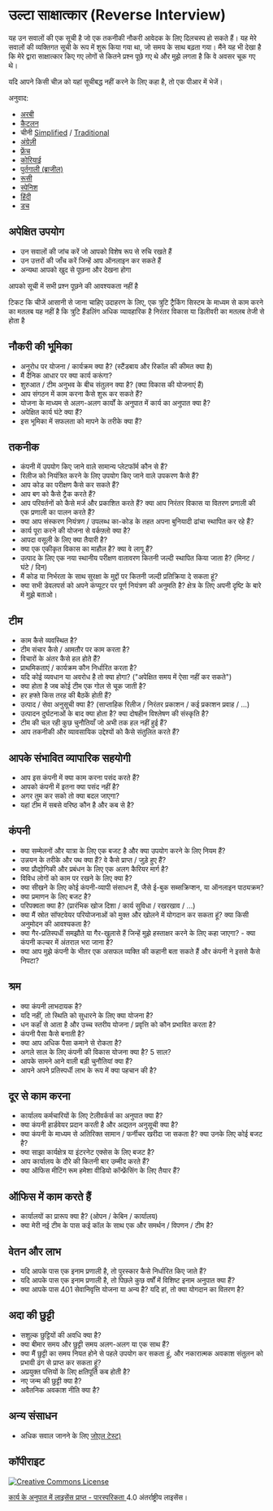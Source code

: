 # उल्टा साक्षात्कार (Reverse Interview)

यह उन सवालों की एक सूची है जो एक तकनीकी नौकरी आवेदक के लिए दिलचस्प हो सकते हैं।
यह मेरे सवालों की व्यक्तिगत सूची के रूप में शुरू किया गया था, जो समय के साथ बढ़ता गया।
मैंने यह भी देखा है कि मेरे द्वारा साक्षात्कार किए गए लोगों से कितने प्रश्न पूछे गए थे और मुझे लगता है कि वे अवसर चूक गए थे।

यदि आपने किसी चीज़ को यहां सूचीबद्ध नहीं करने के लिए कहा है, तो एक पीआर में भेजें।

अनुवाद:

- [अरबी](https://github.com/sherifsaleh/reverse-interview/blob/master/translations/ARABIC.md)
- [कैटलन](https://github.com/viraptor/reverse-interview/blob/master/translations/CATALAN.md)
- चीनी [Simplified](https://github.com/yifeikong/reverse-interview-zh) / [Traditional](https://github.com/NeroCube/reverse-interview-zh-tw/blob/master/README.md)
- [अंग्रेज़ी](https://github.com/viraptor/reverse-interview/blob/master/README.md)
- [फ्रेंच](https://github.com/viraptor/reverse-interview/blob/master/translations/FRENCH.md)
- [कोरियाई](https://github.com/JaeYeopHan/Interview_Question_for_Beginner/blob/master/Reverse_Interview/README.md)
- [पुर्तगाली (ब्राजील)](https://github.com/viraptor/reverse-interview/blob/master/translations/pt-BR.md)
- [रूसी](https://github.com/kix/reverse-interview/blob/master/README.md)
- [स्पेनिश](https://github.com/felHR85/Entrevista-inversa/blob/master/README.md)
- [हिंदी](https://github.com/viraptor/reverse-interview/blob/master/translations/Hindi.md)
- [डच](https://github.com/viraptor/reverse-interview/blob/master/translations/DUTCH.md)

## अपेक्षित उपयोग

* उन सवालों की जांच करें जो आपको विशेष रूप से रुचि रखते हैं
* उन उत्तरों की जाँच करें जिन्हें आप ऑनलाइन कर सकते हैं
* अन्यथा आपको खुद से पूछना और देखना होगा

आपको सूची में सभी प्रश्न पूछने की आवश्यकता नहीं है

टिकट कि चीजें आसानी से जाना चाहिए
उदाहरण के लिए, एक त्रुटि ट्रैकिंग सिस्टम के माध्यम से काम करने का मतलब यह नहीं है कि त्रुटि हैंडलिंग अधिक व्यावहारिक है
निरंतर विकास या डिलीवरी का मतलब तेजी से होता है


## नौकरी की भूमिका

* अनुरोध पर योजना / कार्यक्रम क्या है? (स्टैंडबाय और रिकॉल की कीमत क्या है)
* मैं दैनिक आधार पर क्या कार्य करूंगा?
* शुरुआत / टीम अनुभव के बीच संतुलन क्या है? (क्या विकास की योजनाएं हैं)
* आप संगठन में काम करना कैसे शुरू कर सकते हैं?
* योजना के माध्यम से अलग-अलग कार्यों के अनुपात में कार्य का अनुपात क्या है?
* अपेक्षित कार्य घंटे क्या हैं?
* इस भूमिका में सफलता को मापने के तरीके क्या हैं?


## तकनीक

* कंपनी में उपयोग किए जाने वाले सामान्य प्लेटफॉर्म कौन से हैं?
* रिलीज को नियंत्रित करने के लिए उपयोग किए जाने वाले उपकरण कैसे हैं?
* आप कोड का परीक्षण कैसे कर सकते हैं?
* आप बग को कैसे ट्रैक करते हैं?
* आप परिवर्तनों को कैसे मर्ज और प्रकाशित करते हैं? क्या आप निरंतर विकास या वितरण प्रणाली की एक प्रणाली का पालन करते हैं?
* क्या आप संस्करण नियंत्रण / उपलब्ध का-कोड के तहत अपना बुनियादी ढांचा स्थापित कर रहे हैं?
* कार्य पूरा करने की योजना से वर्कफ़्लो क्या है?
* आपदा वसूली के लिए क्या तैयारी है?
* क्या एक एकीकृत विकास का माहौल है? क्या वे लागू हैं?
* उत्पाद के लिए एक नया स्थानीय परीक्षण वातावरण कितनी जल्दी स्थापित किया जाता है? (मिनट / घंटे / दिन)
* मैं कोड या निर्भरता के साथ सुरक्षा के मुद्दों पर कितनी जल्दी प्रतिक्रिया दे सकता हूं?
* क्या सभी डेवलपर्स को अपने कंप्यूटर पर पूर्ण नियंत्रण की अनुमति है? क्षेत्र के लिए अपनी दृष्टि के बारे में मुझे बताओ।


## टीम

* काम कैसे व्यवस्थित है?
* टीम संचार कैसे / आमतौर पर काम करता है?
* विचारों के अंतर कैसे हल होते हैं?
* प्राथमिकताएं / कार्यक्रम कौन निर्धारित करता है?
* यदि कोई व्यवधान या अवरोध है तो क्या होगा? ("अपेक्षित समय में ऐसा नहीं कर सकते")
* क्या होता है जब कोई टीम एक गोल से चूक जाती है?
* हर हफ्ते किस तरह की बैठकें होती हैं?
* उत्पाद / सेवा अनुसूची क्या है? (साप्ताहिक रिलीज / निरंतर प्रकाशन / कई प्रकाशन प्रवाह / ...)
* उत्पादन दुर्घटनाओं के बाद क्या होता है? क्या दोषहीन विश्लेषण की संस्कृति है?
* टीम की चल रही कुछ चुनौतियाँ जो अभी तक हल नहीं हुई हैं?
* आप तकनीकी और व्यावसायिक उद्देश्यों को कैसे संतुलित करते हैं?


## आपके संभावित व्यापारिक सहयोगी
* आप इस कंपनी में क्या काम करना पसंद करते हैं?
* आपको कंपनी में इतना क्या पसंद नहीं है?
* अगर तुम कर सको तो क्या बदल जाएगा?
* यहां टीम में सबसे वरिष्ठ कौन है और कब से है?


## कंपनी

* क्या सम्मेलनों और यात्रा के लिए एक बजट है और क्या उपयोग करने के लिए नियम हैं?
* उन्नयन के तरीके और पथ क्या हैं? वे कैसे प्राप्त / जुड़े हुए हैं?
* क्या प्रौद्योगिकी और प्रबंधन के लिए एक अलग कैरियर मार्ग है?
* विविध लोगों को काम पर रखने के लिए क्या है?
* क्या सीखने के लिए कोई कंपनी-व्यापी संसाधन हैं, जैसे ई-बुक सब्सक्रिप्शन, या ऑनलाइन पाठ्यक्रम?
* क्या प्रमाणन के लिए बजट है?
* परिपक्वता क्या है? (प्रारंभिक खोज दिशा / कार्य सुविधा / रखरखाव / ...)
* क्या मैं स्रोत सॉफ्टवेयर परियोजनाओं को मुक्त और खोलने में योगदान कर सकता हूं? क्या किसी अनुमोदन की आवश्यकता है?
* क्या गैर-प्रतिस्पर्धी समझौते या गैर-खुलासे हैं जिन्हें मुझे हस्ताक्षर करने के लिए कहा जाएगा? - क्या कंपनी कल्चर में अंतराल भरा जाना है?
* क्या आप मुझे कंपनी के भीतर एक असफल व्यक्ति की कहानी बता सकते हैं और कंपनी ने इससे कैसे निपटा?


## श्रम

* क्या कंपनी लाभदायक है?
* यदि नहीं, तो स्थिति को सुधारने के लिए क्या योजना है?
* धन कहाँ से आता है और उच्च स्तरीय योजना / प्रवृत्ति को कौन प्रभावित करता है?
* कंपनी पैसा कैसे बनाती है?
* क्या आप अधिक पैसा कमाने से रोकता है?
* अगले साल के लिए कंपनी की विकास योजना क्या है? 5 साल?
* आपके सामने आने वाली बड़ी चुनौतियां क्या हैं?
* आपने अपने प्रतिस्पर्धी लाभ के रूप में क्या पहचान की है?


## दूर से काम करना

* कार्यालय कर्मचारियों के लिए टेलीवर्कर्स का अनुपात क्या है?
* क्या कंपनी हार्डवेयर प्रदान करती है और अद्यतन अनुसूची क्या है?
* क्या कंपनी के माध्यम से अतिरिक्त सामान / फर्नीचर खरीदा जा सकता है? क्या उनके लिए कोई बजट है?
* क्या साझा कार्यक्षेत्र या इंटरनेट एक्सेस के लिए बजट है?
* आप कार्यालय के दौरे की कितनी बार उम्मीद करते हैं?
* क्या ऑफिस मीटिंग रूम हमेशा वीडियो कॉन्फ्रेंसिंग के लिए तैयार हैं?


## ऑफिस में काम करते हैं

* कार्यालयों का प्रारूप क्या है? (ओपन / केबिन / कार्यालय)
* क्या मेरी नई टीम के पास कई कॉल के साथ एक और समर्थन / विपणन / टीम है?


## वेतन और लाभ

* यदि आपके पास एक इनाम प्रणाली है, तो पुरस्कार कैसे निर्धारित किए जाते हैं?
* यदि आपके पास एक इनाम प्रणाली है, तो पिछले कुछ वर्षों में विशिष्ट इनाम अनुपात क्या हैं?
* क्या आपके पास 401 सेवानिवृत्ति योजना या अन्य है? यदि हां, तो क्या योगदान का वितरण है?


## अदा की छुट्टी

* सशुल्क छुट्टियों की अवधि क्या है?
* क्या बीमार समय और छुट्टी समय अलग-अलग या एक साथ हैं?
* क्या मैं छुट्टी का समय नियत होने से पहले उपयोग कर सकता हूं, और नकारात्मक अवकाश संतुलन को प्रभावी ढंग से प्राप्त कर सकता हूं?
* अप्रयुक्त पत्तियों के लिए क्षतिपूर्ति कब होती है?
* नए जन्म की छुट्टी क्या है?
* अवैतनिक अवकाश नीति क्या है?


## अन्य संसाधन

* अधिक सवाल जानने के लिए [जोएल टेस्ट)](https://www.joelonsoftware.com/2000/08/09/the-joel-test-12-steps-to-better-code/)


## कॉपीराइट

[![Creative Commons License](https://i.creativecommons.org/l/by-sa/4.0/88x31.png)](https://creativecommons.org/licenses/by-sa/4.0/)

[कार्य के अनुपात में लाइसेंस प्राप्त - पारस्परिकता ](https://creativecommons.org/licenses/by-sa/4.0/)4.0 अंतर्राष्ट्रीय लाइसेंस।


